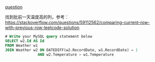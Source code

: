 [question](https://leetcode.com/problems/rising-temperature)

找到批前一天温度高的列，参考：https://stackoverflow.com/questions/59112562/comparing-current-row-with-previous-row-leetcode-solution

```sql
# Write your MySQL query statement below
SELECT w2.Id AS Id
FROM Weather w1
JOIN Weather w2 ON DATEDIFF(w2.RecordDate, w1.RecordDate) = 1
               AND w2.Temperature > w1.Temperature
```
